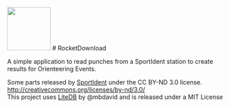 <img src="https://raw.githubusercontent.com/bonalybob/RocketDownload/gh-pages/favicon.ico" width="100">
# RocketDownload

A simple application to read punches from a SportIdent station to create results for Orienteering Events.


Some parts released by [SportIdent](http://sportident.com) under the CC BY-ND 3.0 license. http://creativecommons.org/licenses/by-nd/3.0/
<br/>
This project uses [LiteDB](http://www.litedb.org/) by @mbdavid and is released under a MIT License
